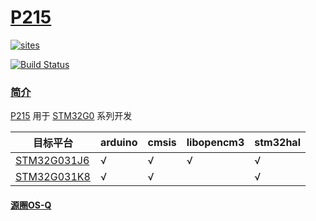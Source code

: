 ﻿# [P215](https://github.com/OS-Q/P215)

[![sites](http://182.61.61.133/link/resources/OSQ.png)](http://www.OS-Q.com)

[![Build Status](https://github.com/OS-Q/P215/workflows/CI/badge.svg)](https://github.com/OS-Q/P215/actions/workflows/CI.yml)

### [简介](https://github.com/OS-Q/P215/wiki)

[P215](https://github.com/OS-Q/P215) 用于 [STM32G0](https://www.st.com/zh/microcontrollers-microprocessors/stm32g0-series.html) 系列开发

| 目标平台 | arduino | cmsis | libopencm3 | stm32hal |
| ------- | ------- | ------ | --------- | --------- |
| [STM32G031J6](https://github.com/SoCXin/STM32G474RE) | √ | √ | √ | √ |
| [STM32G031K8](https://github.com/SoCXin/STM32G474RE) | √ | √ |   | √ |

#### [源圈OS-Q](http://www.OS-Q.com)

